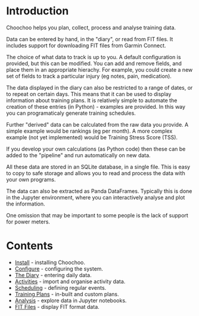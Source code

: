 
# Introduction

Choochoo helps you plan, collect, process and analyse training data.

Data can be entered by hand, in the "diary", or read from FIT files.
It includes support for downloading FIT files from Garmin Connect.

The choice of what data to track is up to you.  A default
configuration is provided, but this can be modified.  You can add and
remove fields, and place them in an appropriate hierachy.  For
example, you could create a new set of fields to track a particular
injury (eg notes, pain, medication).

The data displayed in the diary can also be restricted to a range of
dates, or to repeat on certain days.  This means that it can be used
to display information about training plans.  It is relatively simple
to automate the creation of these entries (in Python) - examples are
provided.  In this way you can programaticaly generate training
schedules.

Further "derived" data can be calculated from the raw data you
provide.  A simple example would be rankings (eg per month).  A more
complex example (not yet implemented) would be Training Stress Score
(TSS).

If you develop your own calculations (as Python code) then these can
be added to the "pipeline" and run automatically on new data.

All these data are stored in an SQLite database, in a single file.
This is easy to copy to safe storage and allows you to read and
process the data with your own programs.

The data can also be extracted as Panda DataFrames.  Typically this is
done in the Jupyter environment, where you can interactively analyse
and plot the information.

One omission that may be important to some people is the lack of
support for power meters.

# Contents

* [Install](install) - installing Choochoo.
* [Configure](configure) - configuring the system.
* [The Diary](diary) - entering daily data.
* [Activities](activities) - import and organise activity data.
* [Scheduling](scheduling) - defining regular events.
* [Training Plans](training-plans) - in-built and custom plans.
* [Analysis](analysis) - explore data in Jupyter notebooks. 
* [FIT Files](fit-files) - display FIT format data.

